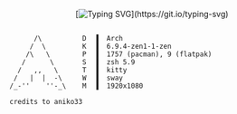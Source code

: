 <div align="center">
 
[![Typing SVG](https://readme-typing-svg.demolab.com?font=JetBrains+Mono&size=30&duration=4000&pause=200&color=880808&center=true&random=false&width=435&lines=This+is+Pl4sma;Learning+Csharp;Learning+Full+Python;maldev;)](https://git.io/typing-svg)

</div>

```

      /\          D  ▐  Arch 
     /  \         K  ▐  6.9.4-zen1-1-zen 
    /\   \        P  ▐  1757 (pacman), 9 (flatpak) 
   /      \       S  ▐  zsh 5.9 
  /   ,,   \      T  ▐  kitty 
 /   |  |  -\     W  ▐  sway 
/_-''    ''-_\    M  ▐  1920x1080 
```
```
credits to aniko33
```
